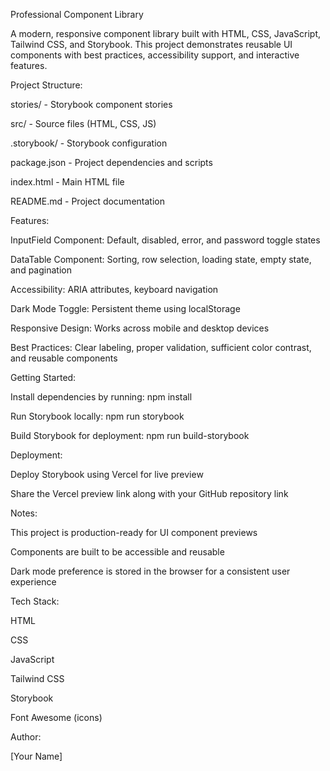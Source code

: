 Professional Component Library

A modern, responsive component library built with HTML, CSS, JavaScript, Tailwind CSS, and Storybook. This project demonstrates reusable UI components with best practices, accessibility support, and interactive features.

Project Structure:

stories/ - Storybook component stories

src/ - Source files (HTML, CSS, JS)

.storybook/ - Storybook configuration

package.json - Project dependencies and scripts

index.html - Main HTML file

README.md - Project documentation

Features:

InputField Component: Default, disabled, error, and password toggle states

DataTable Component: Sorting, row selection, loading state, empty state, and pagination

Accessibility: ARIA attributes, keyboard navigation

Dark Mode Toggle: Persistent theme using localStorage

Responsive Design: Works across mobile and desktop devices

Best Practices: Clear labeling, proper validation, sufficient color contrast, and reusable components

Getting Started:

Install dependencies by running:
npm install

Run Storybook locally:
npm run storybook

Build Storybook for deployment:
npm run build-storybook

Deployment:

Deploy Storybook using Vercel for live preview

Share the Vercel preview link along with your GitHub repository link

Notes:

This project is production-ready for UI component previews

Components are built to be accessible and reusable

Dark mode preference is stored in the browser for a consistent user experience

Tech Stack:

HTML

CSS

JavaScript

Tailwind CSS

Storybook

Font Awesome (icons)

Author:

[Your Name]
